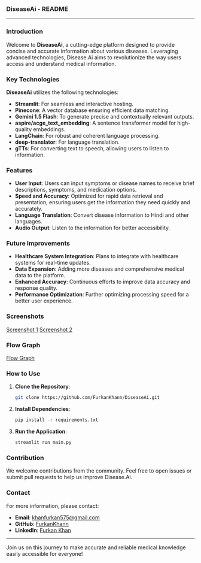 ### DiseaseAi - README

---

### Introduction

Welcome to **DiseaseAi**, a cutting-edge platform designed to provide concise and accurate information about various diseases. Leveraging advanced technologies, Disease.Ai aims to revolutionize the way users access and understand medical information.

### Key Technologies

**DiseaseAi** utilizes the following technologies:
- **Streamlit**: For seamless and interactive hosting.
- **Pinecone**: A vector database ensuring efficient data matching.
- **Gemini 1.5 Flash**: To generate precise and contextually relevant outputs.
- **aspire/acge_text_embedding**: A sentence transformer model for high-quality embeddings.
- **LangChain**: For robust and coherent language processing.
- **deep-translator**: For language translation.
- **gTTs**: For converting text to speech, allowing users to listen to information.

### Features

- **User Input**: Users can input symptoms or disease names to receive brief descriptions, symptoms, and medication options.
- **Speed and Accuracy**: Optimized for rapid data retrieval and presentation, ensuring users get the information they need quickly and accurately.
- **Language Translation**: Convert disease information to Hindi and other languages.
- **Audio Output**: Listen to the information for better accessibility.

### Future Improvements

- **Healthcare System Integration**: Plans to integrate with healthcare systems for real-time updates.
- **Data Expansion**: Adding more diseases and comprehensive medical data to the platform.
- **Enhanced Accuracy**: Continuous efforts to improve data accuracy and response quality.
- **Performance Optimization**: Further optimizing processing speed for a better user experience.

### Screenshots

[Screenshot 1](https://ibb.co/0Dt7FPf)
[Screenshot 2](https://ibb.co/sKVnSft)

### Flow Graph

[Flow Graph](https://ibb.co/yYyfVJR)

### How to Use

1. **Clone the Repository**:
   ```bash
   git clone https://github.com/FurkanKhann/DiseaseAi.git
   ```
2. **Install Dependencies**:
   ```bash
   pip install -r requirements.txt
   ```
3. **Run the Application**:
   ```bash
   streamlit run main.py
   ```

### Contribution

We welcome contributions from the community. Feel free to open issues or submit pull requests to help us improve Disease.Ai.

### Contact

For more information, please contact:
- **Email**: khanfurkan575@gmail.com
- **GitHub**: [FurkanKhann](https://github.com/FurkanKhann)
- **LinkedIn**: [Furkan Khan](https://www.linkedin.com/in/furkankhan16/)

---

Join us on this journey to make accurate and reliable medical knowledge easily accessible for everyone!

